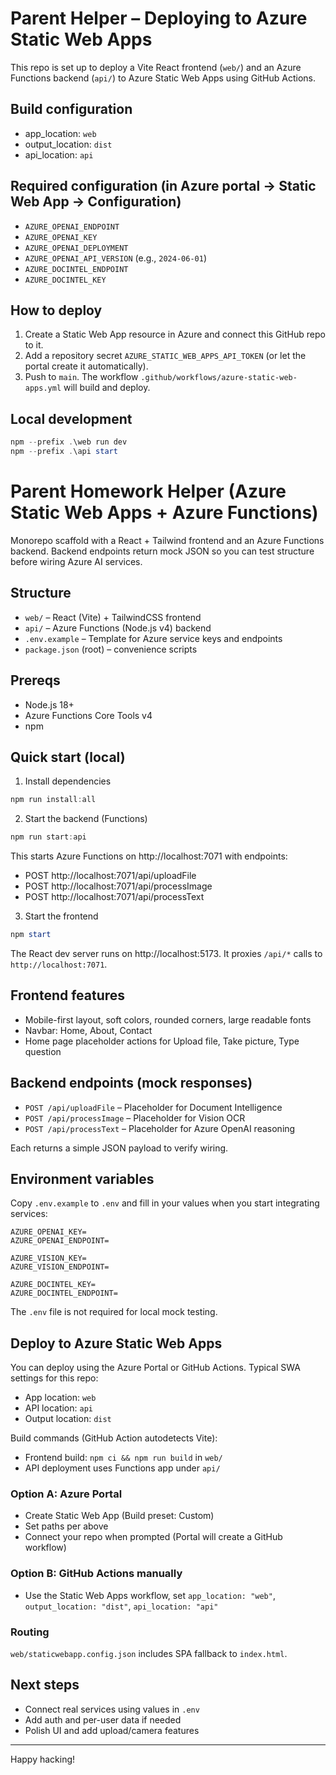 # Parent Helper – Deploying to Azure Static Web Apps

This repo is set up to deploy a Vite React frontend (`web/`) and an Azure Functions backend (`api/`) to Azure Static Web Apps using GitHub Actions.

## Build configuration
- app_location: `web`
- output_location: `dist`
- api_location: `api`

## Required configuration (in Azure portal → Static Web App → Configuration)
- `AZURE_OPENAI_ENDPOINT`
- `AZURE_OPENAI_KEY`
- `AZURE_OPENAI_DEPLOYMENT`
- `AZURE_OPENAI_API_VERSION` (e.g., `2024-06-01`)
- `AZURE_DOCINTEL_ENDPOINT`
- `AZURE_DOCINTEL_KEY`

## How to deploy
1. Create a Static Web App resource in Azure and connect this GitHub repo to it.
2. Add a repository secret `AZURE_STATIC_WEB_APPS_API_TOKEN` (or let the portal create it automatically).
3. Push to `main`. The workflow `.github/workflows/azure-static-web-apps.yml` will build and deploy.

## Local development
```powershell
npm --prefix .\web run dev
npm --prefix .\api start
```
# Parent Homework Helper (Azure Static Web Apps + Azure Functions)

Monorepo scaffold with a React + Tailwind frontend and an Azure Functions backend. Backend endpoints return mock JSON so you can test structure before wiring Azure AI services.

## Structure

- `web/` – React (Vite) + TailwindCSS frontend
- `api/` – Azure Functions (Node.js v4) backend
- `.env.example` – Template for Azure service keys and endpoints
- `package.json` (root) – convenience scripts

## Prereqs

- Node.js 18+
- Azure Functions Core Tools v4
- npm

## Quick start (local)

1) Install dependencies

```powershell
npm run install:all
```

2) Start the backend (Functions)

```powershell
npm run start:api
```

This starts Azure Functions on http://localhost:7071 with endpoints:
- POST http://localhost:7071/api/uploadFile
- POST http://localhost:7071/api/processImage
- POST http://localhost:7071/api/processText

3) Start the frontend

```powershell
npm start
```

The React dev server runs on http://localhost:5173. It proxies `/api/*` calls to `http://localhost:7071`.

## Frontend features

- Mobile-first layout, soft colors, rounded corners, large readable fonts
- Navbar: Home, About, Contact
- Home page placeholder actions for Upload file, Take picture, Type question

## Backend endpoints (mock responses)

- `POST /api/uploadFile` – Placeholder for Document Intelligence
- `POST /api/processImage` – Placeholder for Vision OCR
- `POST /api/processText` – Placeholder for Azure OpenAI reasoning

Each returns a simple JSON payload to verify wiring.

## Environment variables

Copy `.env.example` to `.env` and fill in your values when you start integrating services:

```
AZURE_OPENAI_KEY=
AZURE_OPENAI_ENDPOINT=

AZURE_VISION_KEY=
AZURE_VISION_ENDPOINT=

AZURE_DOCINTEL_KEY=
AZURE_DOCINTEL_ENDPOINT=
```

The `.env` file is not required for local mock testing.

## Deploy to Azure Static Web Apps

You can deploy using the Azure Portal or GitHub Actions. Typical SWA settings for this repo:

- App location: `web`
- API location: `api`
- Output location: `dist`

Build commands (GitHub Action autodetects Vite):
- Frontend build: `npm ci && npm run build` in `web/`
- API deployment uses Functions app under `api/`

### Option A: Azure Portal
- Create Static Web App (Build preset: Custom)
- Set paths per above
- Connect your repo when prompted (Portal will create a GitHub workflow)

### Option B: GitHub Actions manually
- Use the Static Web Apps workflow, set `app_location: "web"`, `output_location: "dist"`, `api_location: "api"`

### Routing
`web/staticwebapp.config.json` includes SPA fallback to `index.html`.

## Next steps

- Connect real services using values in `.env`
- Add auth and per-user data if needed
- Polish UI and add upload/camera features

---

Happy hacking!

